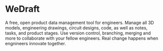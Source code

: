 # WeDraft
A free, open product data management tool for engineers. Manage all 3D models, engineering drawings, circuit designs, code, as well as notes, tasks, and product stages. Use version control, branching, merging and more to collaborate with your fellow engineers. Real change happens when engnineers innovate together.
